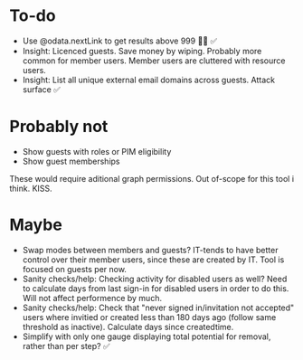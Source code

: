 # To-do
* Use @odata.nextLink to get results above 999 🤦‍♂️ ✅
* Insight: Licenced guests. Save money by wiping. Probably more common for member users. Member users are cluttered with resource users.
* Insight: List all unique external email domains across guests. Attack surface ✅

# Probably not
* Show guests with roles or PIM eligibility
* Show guest memberships

These would require aditional graph permissions. Out of-scope for this tool i think. KISS.

# Maybe
* Swap modes between members and guests? IT-tends to have better control over their member users, since these are created by IT. Tool is focused on guests per now.
* Sanity checks/help: Checking activity for disabled users as well? Need to calculate days from last sign-in for disabled users in order to do this. Will not affect performence by much.
* Sanity checks/help: Check that "never signed in/invitation not accepted" users where invitied or created less than 180 days ago (follow same threshold as inactive). Calculate days since createdtime.
* Simplify with only one gauge displaying total potential for removal, rather than per step? ✅
